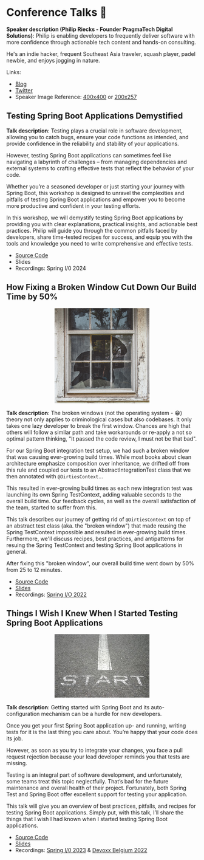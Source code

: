 # Conference Talks 🎤

**Speaker description (Philip Riecks - Founder PragmaTech Digital Solutions)**: Philip is enabling developers to frequently deliver software with more confidence through actionable tech content and hands-on consulting.

He's an indie hacker, frequent Southeast Asia traveler, squash player, padel newbie, and enjoys jogging in nature.

Links:
- [Blog](https://rieckpil.de)
- [Twitter](https://twitter.com/rieckpil)
- Speaker Image Reference: [400x400](/resources/rieckpil-400x400.jpg) or [200x257](/resources/rieckpil-200x257.jpg)

## Testing Spring Boot Applications Demystified

**Talk description**: Testing plays a crucial role in software development, allowing you to catch bugs, ensure your code functions as intended, and provide confidence in the reliability and stability of your applications.

However, testing Spring Boot applications can sometimes feel like navigating a labyrinth of challenges – from managing dependencies and external systems to crafting effective tests that reflect the behavior of your code.

Whether you’re a seasoned developer or just starting your journey with Spring Boot, this workshop is designed to unravel the complexities and pitfalls of testing Spring Boot applications and empower you to become more productive and confident in your testing efforts.

In this workshop, we will demystify testing Spring Boot applications by providing you with clear explanations, practical insights, and actionable best practices. Philip will guide you through the common pitfalls faced by developers, share time-tested recipes for success, and equip you with the tools and knowledge you need to write comprehensive and effective tests.

- [Source Code](/testing-spring-boot-applications-demystified/)
- Slides
- Recordings: Spring I/0 2024

## How Fixing a Broken Window Cut Down Our Build Time by 50%

<p align="center">
  <a href="https://rieckpil.de">
    <img src="/resources/broken-window.png" alt="Broken Window"/>
  </a>
</p>

**Talk description**: The broken windows (not the operating system - 😁) theory not only applies to criminological cases but also codebases. It only takes one lazy developer to break the first window. Chances are high that others will follow a similar path and take workarounds or re-apply a not so optimal pattern thinking, "It passed the code review, I must not be that bad".

For our Spring Boot integration test setup, we had such a broken window that was causing ever-growing build times. While most books about clean architecture emphasize composition over inheritance, we drifted off from this rule and coupled our tests to an AbstractIntegrationTest class that we then annotated with `@DirtiesContext`...

This resulted in ever-growing build times as each new integration test was launching its own Spring TestContext, adding valuable seconds to the overall build time. Our feedback cycles, as well as the overall satisfaction of the team, started to suffer from this.

This talk describes our journey of getting rid of `@DirtiesContext` on top of an abstract test class (aka. the "broken window") that made reusing the Spring TestContext impossible and resulted in ever-growing build times. Furthermore, we'll discuss recipes, best practices, and antipatterns for resuing the Spring TestContext and testing Spring Boot applications in general.

After fixing this "broken window", our overall build time went down by 50% from 25 to 12 minutes.

- [Source Code](/fixing-a-broken-window/)
- [Slides](https://speakerdeck.com/rieckpil/how-fixing-a-broken-window-cut-down-our-build-time-by-50-percent)
- Recordings: [Spring I/O 2022](https://www.youtube.com/watch?v=c-GV2PxymoY)

## Things I Wish I Knew When I Started Testing Spring Boot Applications

<p align="center">
  <a href="https://rieckpil.de">
    <img src="/resources/getting-started.jpg" alt="Getting Started"/>
  </a>
</p>

**Talk description**: Getting started with Spring Boot and its auto-configuration mechanism can be a hurdle for new developers.

Once you get your first Spring Boot application up- and running, writing tests for it is the last thing you care about. You’re happy that your code does its job.

However, as soon as you try to integrate your changes, you face a pull request rejection because your lead developer reminds you that tests are missing.

Testing is an integral part of software development, and unfortunately, some teams treat this topic neglectfully. That’s bad for the future maintenance and overall health of their project. Fortunately, both Spring Test and Spring Boot offer excellent support for testing your application.

This talk will give you an overview of best practices, pitfalls, and recipes for testing Spring Boot applications. Simply put, with this talk, I’ll share the things that I wish I had known when I started testing Spring Boot applications.


- [Source Code](/things-i-wish-i-knew-spring-boot-testing/)
- [Slides](https://speakerdeck.com/rieckpil/things-i-wish-i-knew-when-i-started-testing-spring-boot-applications)
- Recordings: [Spring I/0 2023](https://www.youtube.com/watch?v=hR0bbk2tsF0) & [Devoxx Belgium 2022](https://www.youtube.com/watch?v=5Td7vAS9qJI)
